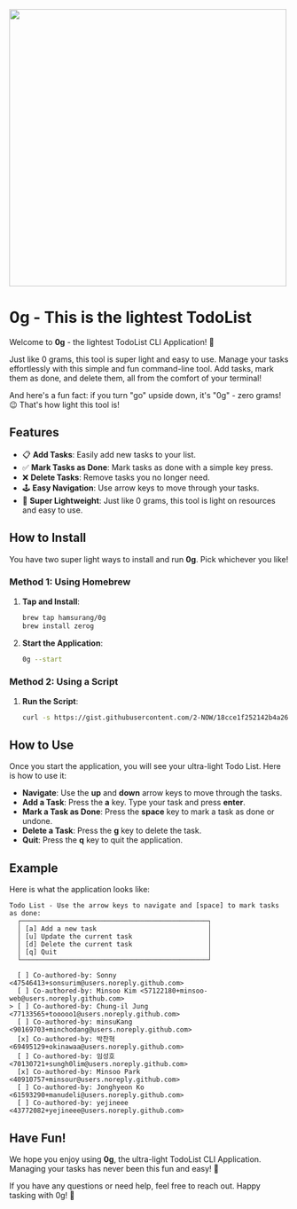 <img height="500" width="500" src="https://github.com/hamsurang/0g/assets/71202076/0104060c-fe82-43ee-ad5c-afbb3d9afdd7" />

# 0g - This is the lightest TodoList

Welcome to **0g** - the lightest TodoList CLI Application! 🌟

Just like 0 grams, this tool is super light and easy to use. Manage your tasks effortlessly with this simple and fun command-line tool. Add tasks, mark them as done, and delete them, all from the comfort of your terminal!

And here's a fun fact: if you turn "go" upside down, it's "0g" - zero grams! 😉 That's how light this tool is!

## Features

- 📋 **Add Tasks**: Easily add new tasks to your list.
- ✅ **Mark Tasks as Done**: Mark tasks as done with a simple key press.
- ❌ **Delete Tasks**: Remove tasks you no longer need.
- 🕹 **Easy Navigation**: Use arrow keys to move through your tasks.
- 🌟 **Super Lightweight**: Just like 0 grams, this tool is light on resources and easy to use.

## How to Install

You have two super light ways to install and run **0g**. Pick whichever you like!

### Method 1: Using Homebrew

1. **Tap and Install**:
    ```sh
    brew tap hamsurang/0g
    brew install zerog
    ```

2. **Start the Application**:
    ```sh
    0g --start
    ```

### Method 2: Using a Script

1. **Run the Script**:
    ```sh
    curl -s https://gist.githubusercontent.com/2-NOW/18cce1f252142b4a26796b9b18a973a4/raw/04a71a5107ba9a674f22e4563ab869b7f8aae527/0g.sh | bash
    ```

## How to Use

Once you start the application, you will see your ultra-light Todo List. Here is how to use it:

- **Navigate**: Use the **up** and **down** arrow keys to move through the tasks.
- **Add a Task**: Press the **a** key. Type your task and press **enter**.
- **Mark a Task as Done**: Press the **space** key to mark a task as done or undone.
- **Delete a Task**: Press the **g** key to delete the task.
- **Quit**: Press the **q** key to quit the application.

## Example

Here is what the application looks like:

```
Todo List - Use the arrow keys to navigate and [space] to mark tasks as done:
  ┌───────────────────────────────────────────────┐
  │ [a] Add a new task                            │
  │ [u] Update the current task                   │
  │ [d] Delete the current task                   │
  │ [q] Quit                                      │
  └───────────────────────────────────────────────┘

  [ ] Co-authored-by: Sonny <47546413+sonsurim@users.noreply.github.com>
  [ ] Co-authored-by: Minsoo Kim <57122180+minsoo-web@users.noreply.github.com>
> [ ] Co-authored-by: Chung-il Jung <77133565+tooooo1@users.noreply.github.com>
  [ ] Co-authored-by: minsuKang <90169703+minchodang@users.noreply.github.com>
  [x] Co-authored-by: 박찬혁 <69495129+okinawaa@users.noreply.github.com>
  [ ] Co-authored-by: 임성호 <70130721+sungh0lim@users.noreply.github.com>
  [x] Co-authored-by: Minsoo Park <40910757+minsour@users.noreply.github.com>
  [ ] Co-authored-by: Jonghyeon Ko <61593290+manudeli@users.noreply.github.com>
  [ ] Co-authored-by: yejineee <43772082+yejineee@users.noreply.github.com>

```

## Have Fun!

We hope you enjoy using **0g**, the ultra-light TodoList CLI Application. Managing your tasks has never been this fun and easy! 🎉

If you have any questions or need help, feel free to reach out. Happy tasking with 0g! 🚀
